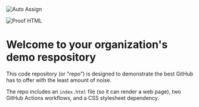 ![Auto Assign](https://github.com/octopus-software/demo-repository/actions/workflows/auto-assign.yml/badge.svg)

![Proof HTML](https://github.com/octopus-software/demo-repository/actions/workflows/proof-html.yml/badge.svg)

# Welcome to your organization's demo respository
This code repository (or "repo") is designed to demonstrate the best GitHub has to offer with the least amount of noise.

The repo includes an `index.html` file (so it can render a web page), two GitHub Actions workflows, and a CSS stylesheet dependency.
